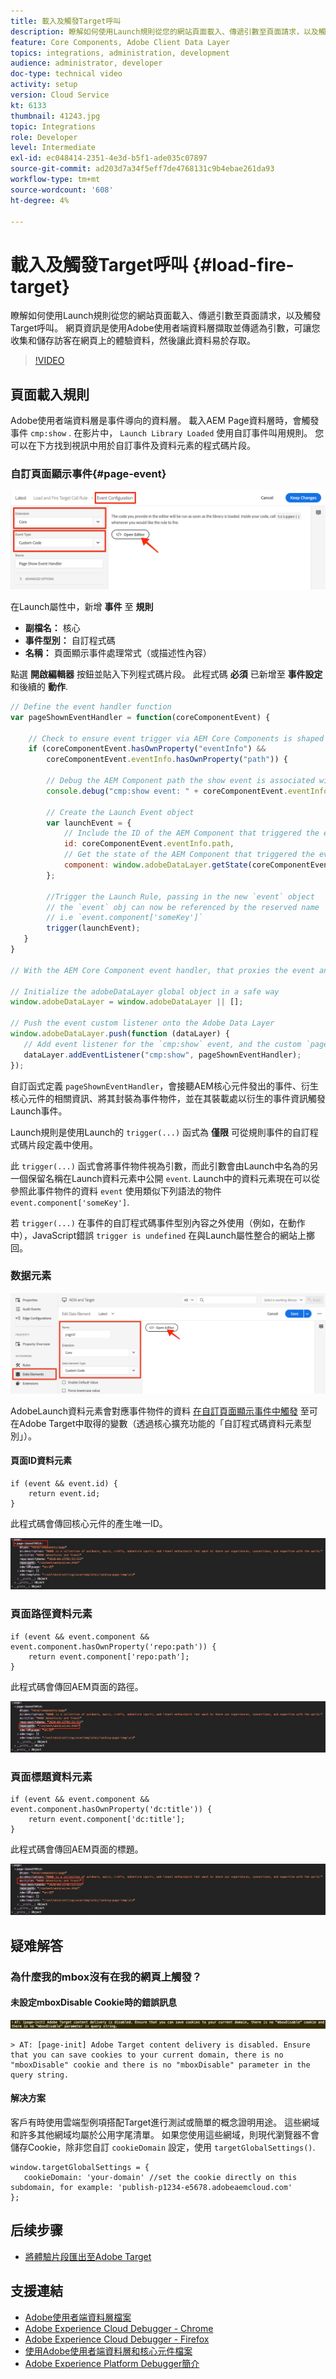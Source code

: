 ```yaml
---
title: 載入及觸發Target呼叫
description: 瞭解如何使用Launch規則從您的網站頁面載入、傳遞引數至頁面請求，以及觸發Target呼叫。 系統會使用Adobe使用者端資料層來擷取頁面資訊，並將其作為引數傳遞，此資料層可讓您收集和儲存訪客在網頁上的體驗資料，然後讓此資料易於存取。
feature: Core Components, Adobe Client Data Layer
topics: integrations, administration, development
audience: administrator, developer
doc-type: technical video
activity: setup
version: Cloud Service
kt: 6133
thumbnail: 41243.jpg
topic: Integrations
role: Developer
level: Intermediate
exl-id: ec048414-2351-4e3d-b5f1-ade035c07897
source-git-commit: ad203d7a34f5eff7de4768131c9b4ebae261da93
workflow-type: tm+mt
source-wordcount: '608'
ht-degree: 4%

---
```


# 載入及觸發Target呼叫 {#load-fire-target}

瞭解如何使用Launch規則從您的網站頁面載入、傳遞引數至頁面請求，以及觸發Target呼叫。 網頁資訊是使用Adobe使用者端資料層擷取並傳遞為引數，可讓您收集和儲存訪客在網頁上的體驗資料，然後讓此資料易於存取。

>[!VIDEO](https://video.tv.adobe.com/v/41243?quality=12&learn=on)

## 頁面載入規則

Adobe使用者端資料層是事件導向的資料層。 載入AEM Page資料層時，會觸發事件 `cmp:show` . 在影片中， `Launch Library Loaded` 使用自訂事件叫用規則。 您可以在下方找到視訊中用於自訂事件及資料元素的程式碼片段。

### 自訂頁面顯示事件{#page-event}

![頁面顯示的事件設定和自訂程式碼](assets/load-and-fire-target-call.png)

在Launch屬性中，新增 **事件** 至 **規則**

+ __副檔名：__ 核心
+ __事件型別：__ 自訂程式碼
+ __名稱：__ 頁面顯示事件處理常式（或描述性內容）

點選 __開啟編輯器__ 按鈕並貼入下列程式碼片段。 此程式碼 __必須__ 已新增至 __事件設定__ 和後續的 __動作__.

```javascript
// Define the event handler function
var pageShownEventHandler = function(coreComponentEvent) {

    // Check to ensure event trigger via AEM Core Components is shaped correctly
    if (coreComponentEvent.hasOwnProperty("eventInfo") && 
        coreComponentEvent.eventInfo.hasOwnProperty("path")) {
    
        // Debug the AEM Component path the show event is associated with
        console.debug("cmp:show event: " + coreComponentEvent.eventInfo.path);

        // Create the Launch Event object
        var launchEvent = {
            // Include the ID of the AEM Component that triggered the event
            id: coreComponentEvent.eventInfo.path,
            // Get the state of the AEM Component that triggered the event           
            component: window.adobeDataLayer.getState(coreComponentEvent.eventInfo.path)
        };

        //Trigger the Launch Rule, passing in the new `event` object
        // the `event` obj can now be referenced by the reserved name `event` by other Launch data elements
        // i.e `event.component['someKey']`
        trigger(launchEvent);
   }
}

// With the AEM Core Component event handler, that proxies the event and relevant information to Adobe Launch, defined above...

// Initialize the adobeDataLayer global object in a safe way
window.adobeDataLayer = window.adobeDataLayer || [];

// Push the event custom listener onto the Adobe Data Layer
window.adobeDataLayer.push(function (dataLayer) {
   // Add event listener for the `cmp:show` event, and the custom `pageShownEventHandler` function as the callback
   dataLayer.addEventListener("cmp:show", pageShownEventHandler);
});
```

自訂函式定義 `pageShownEventHandler`，會接聽AEM核心元件發出的事件、衍生核心元件的相關資訊、將其封裝為事件物件，並在其裝載處以衍生的事件資訊觸發Launch事件。

Launch規則是使用Launch的 `trigger(...)` 函式為 __僅限__ 可從規則事件的自訂程式碼片段定義中使用。

此 `trigger(...)` 函式會將事件物件視為引數，而此引數會由Launch中名為的另一個保留名稱在Launch資料元素中公開 `event`. Launch中的資料元素現在可以從參照此事件物件的資料 `event` 使用類似下列語法的物件 `event.component['someKey']`.

若 `trigger(...)` 在事件的自訂程式碼事件型別內容之外使用（例如，在動作中），JavaScript錯誤 `trigger is undefined` 在與Launch屬性整合的網站上擲回。


### 数据元素

![数据元素](assets/data-elements.png)

AdobeLaunch資料元素會對應事件物件的資料 [在自訂頁面顯示事件中觸發](#page-event) 至可在Adobe Target中取得的變數（透過核心擴充功能的「自訂程式碼資料元素型別」）。

#### 頁面ID資料元素

```
if (event && event.id) {
    return event.id;
}
```

此程式碼會傳回核心元件的產生唯一ID。

![頁面ID](assets/pageid.png)

### 頁面路徑資料元素

```
if (event && event.component && event.component.hasOwnProperty('repo:path')) {
    return event.component['repo:path'];
}
```

此程式碼會傳回AEM頁面的路徑。

![页面路径](assets/pagepath.png)

### 頁面標題資料元素

```
if (event && event.component && event.component.hasOwnProperty('dc:title')) {
    return event.component['dc:title'];
}
```

此程式碼會傳回AEM頁面的標題。

![页面标题](assets/pagetitle.png)

## 疑难解答

### 為什麼我的mbox沒有在我的網頁上觸發？

#### 未設定mboxDisable Cookie時的錯誤訊息

![Target Cookie網域錯誤](assets/target-cookie-error.png)

```
> AT: [page-init] Adobe Target content delivery is disabled. Ensure that you can save cookies to your current domain, there is no "mboxDisable" cookie and there is no "mboxDisable" parameter in the query string.
```

#### 解决方案

客戶有時使用雲端型例項搭配Target進行測試或簡單的概念證明用途。 這些網域和許多其他網域均屬於公用字尾清單。
如果您使用這些網域，則現代瀏覽器不會儲存Cookie，除非您自訂 `cookieDomain` 設定，使用 `targetGlobalSettings()`.

```
window.targetGlobalSettings = {  
   cookieDomain: 'your-domain' //set the cookie directly on this subdomain, for example: 'publish-p1234-e5678.adobeaemcloud.com'
};
```

## 后续步骤

+ [將體驗片段匯出至Adobe Target](./export-experience-fragment-target.md)

## 支援連結

+ [Adobe使用者端資料層檔案](https://github.com/adobe/adobe-client-data-layer/wiki)
+ [Adobe Experience Cloud Debugger - Chrome](https://chrome.google.com/webstore/detail/adobe-experience-cloud-de/ocdmogmohccmeicdhlhhgepeaijenapj)
+ [Adobe Experience Cloud Debugger - Firefox](https://addons.mozilla.org/en-US/firefox/addon/adobe-experience-platform-dbg/)
+ [使用Adobe使用者端資料層和核心元件檔案](https://experienceleague.adobe.com/docs/experience-manager-core-components/using/developing/data-layer/overview.html)
+ [Adobe Experience Platform Debugger簡介](https://experienceleague.adobe.com/docs/debugger-learn/tutorials/experience-platform-debugger/introduction-to-the-experience-platform-debugger.html)
